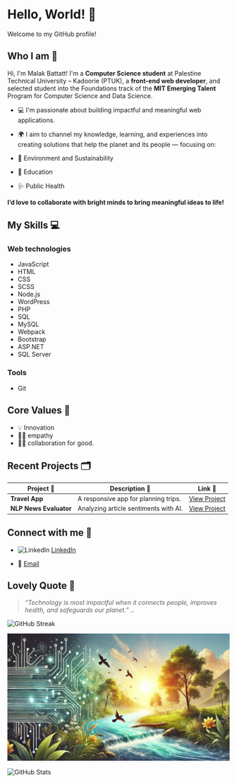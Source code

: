 
# Hello, World! 🌱

Welcome to my GitHub profile!

## Who I am 🌟

Hi, I'm Malak Battatt!
I'm a **Computer Science student** at Palestine Technical University – Kadoorie (PTUK),
a **front-end web developer**,
and selected student into the Foundations track of the **MIT Emerging Talent**
Program for Computer Science and Data Science.

- 💻 I'm passionate about building impactful and meaningful web applications.
- 🌍 I aim to channel my knowledge, learning, and experiences into creating solutions
    that help the planet and its people — focusing on:

- 🌱 Environment and Sustainability
- 🏫 Education
- 🩺 Public Health

**I’d love to collaborate with bright minds to bring meaningful ideas to life!**

## My Skills 💻

### Web technologies

- JavaScript
- HTML
- CSS
- SCSS
- Node.js
- WordPress
- PHP
- SQL
- MySQL
- Webpack
- Bootstrap
- ASP.NET
- SQL Server

### Tools

- Git

## Core Values 🧠

- 💡 Innovation
- 🙏🏻 empathy
- 🤝🏻 collaboration for good.

## Recent Projects 🗂️

| Project 🌟       | Description 📝     | Link 🔗      |
|-------------------|----------------|--------------------|
| **Travel App** | A responsive app for planning trips. | [View Project](https://github.com/malakbattat/FEND-Capstone-Travel-App)|
| **NLP News Evaluator**| Analyzing article sentiments with AI. | [View Project](https://github.com/malakbattat/Evaluate-a-News-Article-with-Natural-Language-Processing)|

## Connect with me 🔌
<!-- I used HTML here because i needed to add the LinkedIn icon -->
- <img src="https://cdn.simpleicons.org/linkedin/0077B5" alt="LinkedIn"
 width="20" height="20"> [LinkedIn](https://www.linkedin.com/in/malak-battatt/)
  
- 📧 [Email](mailto:malakbattat@gmail.com)

## Lovely Quote 💬

> *“Technology is most impactful when it connects people, improves health,
 and safeguards our planet.”*
..

![GitHub Streak](https://github-readme-streak-stats.herokuapp.com/?user=<malakbattat>&theme=tokyonight)
  
![Banner](./assets/passion.jpeg)

![GitHub Stats](https://github-readme-stats.vercel.app/api?username=malakbattat&show_icons=true&hide_title=true&count_private=true)
